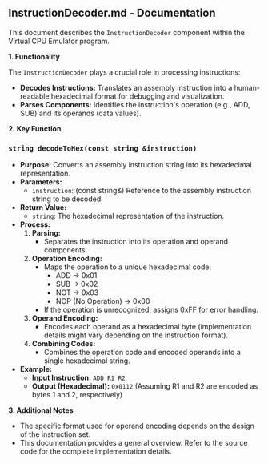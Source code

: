 ## InstructionDecoder.md - Documentation

This document describes the `InstructionDecoder` component within the Virtual CPU Emulator program.

**1. Functionality**

The `InstructionDecoder` plays a crucial role in processing instructions:

   * **Decodes Instructions:** Translates an assembly instruction into a human-readable hexadecimal format for debugging and visualization.
   * **Parses Components:** Identifies the instruction's operation (e.g., ADD, SUB) and its operands (data values).

**2. Key Function**

### `string decodeToHex(const string &instruction)`

* **Purpose:** Converts an assembly instruction string into its hexadecimal representation.
* **Parameters:**
   * `instruction`: (const string&) Reference to the assembly instruction string to be decoded.
* **Return Value:**
   * `string`: The hexadecimal representation of the instruction.
* **Process:**
   1. **Parsing:**
      * Separates the instruction into its operation and operand components.
   2. **Operation Encoding:**
      * Maps the operation to a unique hexadecimal code:
         - ADD -> 0x01
         - SUB -> 0x02
         - NOT -> 0x03
         - NOP (No Operation) -> 0x00
      * If the operation is unrecognized, assigns 0xFF for error handling.
   3. **Operand Encoding:**
      * Encodes each operand as a hexadecimal byte (implementation details might vary depending on the instruction format).
   4. **Combining Codes:**
      * Combines the operation code and encoded operands into a single hexadecimal string.
* **Example:**
   * **Input Instruction:** `ADD R1 R2`
   * **Output (Hexadecimal):** `0x0112` (Assuming R1 and R2 are encoded as bytes 1 and 2, respectively)

**3. Additional Notes**

* The specific format used for operand encoding depends on the design of the instruction set.
* This documentation provides a general overview. Refer to the source code for the complete implementation details. 
